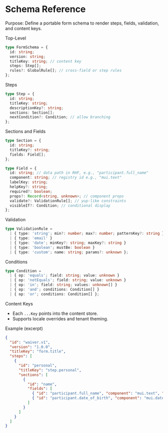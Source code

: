 # Schema Reference

Purpose: Define a portable form schema to render steps, fields, validation, and content keys.

Top-Level
```ts
type FormSchema = {
  id: string;
  version: string;
  titleKey: string; // content key
  steps: Step[];
  rules?: GlobalRule[]; // cross-field or step rules
};
```

Steps
```ts
type Step = {
  id: string;
  titleKey: string;
  descriptionKey?: string;
  sections: Section[];
  nextCondition?: Condition; // allow branching
};
```

Sections and Fields
```ts
type Section = {
  id: string;
  titleKey?: string;
  fields: Field[];
};

type Field = {
  id: string; // data path in RHF, e.g., "participant.full_name"
  component: string; // registry id e.g., "mui.text"
  labelKey: string;
  helpKey?: string;
  required?: boolean;
  props?: Record<string, unknown>; // component props
  validate?: ValidationRule[]; // yup-like constraints
  visibleIf?: Condition; // conditional display
};
```

Validation
```ts
type ValidationRule =
  | { type: 'string'; min?: number; max?: number; patternKey?: string }
  | { type: 'email' }
  | { type: 'date'; minKey?: string; maxKey?: string }
  | { type: 'boolean'; mustBe: boolean }
  | { type: 'custom'; name: string; params?: unknown };
```

Conditions
```ts
type Condition =
  | { op: 'equals'; field: string; value: unknown }
  | { op: 'notEquals'; field: string; value: unknown }
  | { op: 'in'; field: string; values: unknown[] }
  | { op: 'and'; conditions: Condition[] }
  | { op: 'or'; conditions: Condition[] };
```

Content Keys
- Each `...Key` points into the content store.
- Supports locale overrides and tenant theming.

Example (excerpt)
```json
{
  "id": "waiver.v1",
  "version": "1.0.0",
  "titleKey": "form.title",
  "steps": [
    {
      "id": "personal",
      "titleKey": "step.personal",
      "sections": [
        {
          "id": "name",
          "fields": [
            { "id": "participant.full_name", "component": "mui.text", "labelKey": "full_name", "required": true },
            { "id": "participant.date_of_birth", "component": "mui.date", "labelKey": "dob", "required": true }
          ]
        }
      ]
    }
  ]
}
```

